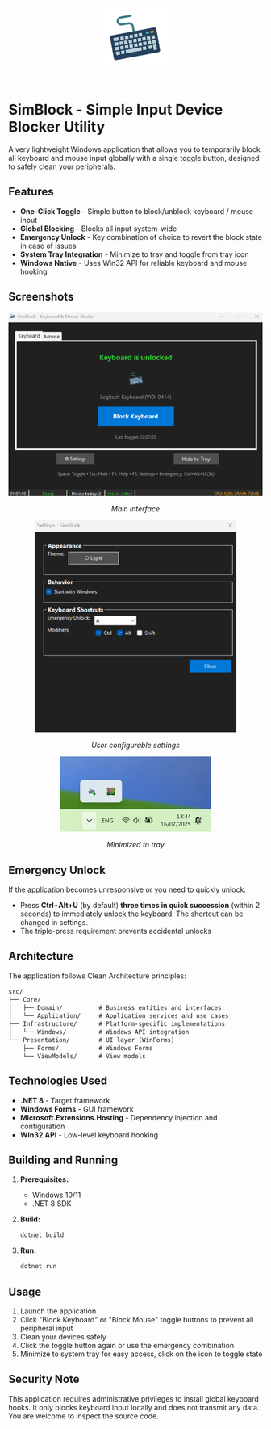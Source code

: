 <div align="center">
    <img src="src/Presentation/Resources/Images/logo.png" width="128">
    <br><br>
</div>

# SimBlock - Simple Input Device Blocker Utility

A very lightweight Windows application that allows you to temporarily block all keyboard 
and mouse input globally with a single toggle button, designed to safely clean your peripherals.

## Features

-  **One-Click Toggle** - Simple button to block/unblock keyboard / mouse input
-  **Global Blocking** - Blocks all input system-wide
-  **Emergency Unlock** - Key combination of choice to revert the block state in case of issues
-  **System Tray Integration** - Minimize to tray and toggle from tray icon
-  **Windows Native** - Uses Win32 API for reliable keyboard and mouse hooking

## Screenshots

<div align="center">
  <img src="docs/images/main_interface.png" alt="Main Interface" width="600">
  <p><i>Main interface</i></p>
  
   <img src="docs/images/settings.png" alt="Settings" width="400">
   <p><i>User configurable settings</i></p>

   <img src="docs/images/tray.png" alt="Tray" width="300">
  <p><i>Minimized to tray</i></p>
</div>

## Emergency Unlock

If the application becomes unresponsive or you need to quickly unlock:
- Press **Ctrl+Alt+U** (by default) **three times in quick succession** (within 2 seconds) to immediately unlock the keyboard. The shortcut can be changed in settings.
- The triple-press requirement prevents accidental unlocks

## Architecture

The application follows Clean Architecture principles:

```
src/
├── Core/
│   ├── Domain/          # Business entities and interfaces
│   └── Application/     # Application services and use cases
├── Infrastructure/      # Platform-specific implementations
│   └── Windows/         # Windows API integration
└── Presentation/        # UI layer (WinForms)
    ├── Forms/           # Windows Forms
    └── ViewModels/      # View models
```

## Technologies Used

- **.NET 8** - Target framework
- **Windows Forms** - GUI framework
- **Microsoft.Extensions.Hosting** - Dependency injection and configuration
- **Win32 API** - Low-level keyboard hooking


## Building and Running

1. **Prerequisites:**
   - Windows 10/11
   - .NET 8 SDK

2. **Build:**
   ```powershell
   dotnet build
   ```

3. **Run:**
   ```powershell
   dotnet run
   ```

## Usage

1. Launch the application
2. Click "Block Keyboard" or "Block Mouse" toggle buttons to prevent all peripheral input
3. Clean your devices safely
4. Click the toggle button again or use the emergency combination
5. Minimize to system tray for easy access, click on the icon to toggle state

## Security Note

This application requires administrative privileges to install global keyboard hooks. It only blocks keyboard input locally and does not transmit any data. You are welcome to inspect the source code. 

